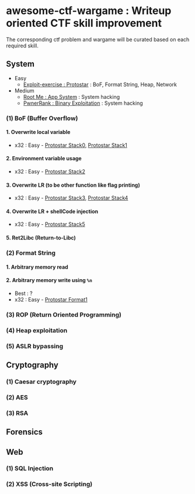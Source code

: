 # awesome-ctf-wargame : Writeup oriented CTF skill improvement

The corresponding ctf problem and wargame will be curated based on each required skill.

## System

- Easy
    - [Exploit-exercise : Protostar](https://exploit-exercises.com/protostar/) : BoF, Format String, Heap, Network 
- Medium
    - [Root Me : App System](https://www.root-me.org/en/Challenges/App-System/) : System hacking
    - [PwnerRank : Binary Exploitation](https://www.pwnerrank.com/categories/binary-exploitation/) : System hacking

### (1) BoF (Buffer Overflow)

#### 1. Overwrite local variable

- x32 : Easy - [Protostar Stack0](https://exploit-exercises.com/protostar/stack0/), [Protostar Stack1](https://exploit-exercises.com/protostar/stack1/)

#### 2. Environment variable usage

- x32 : Easy - [Protostar Stack2](https://exploit-exercises.com/protostar/stack2/)

#### 3. Overwrite LR (to be other function like flag printing)

- x32 : Easy - [Protostar Stack3](https://exploit-exercises.com/protostar/stack3/), [Protostar Stack4](https://exploit-exercises.com/protostar/stack4/)

#### 4. Overwrite LR + shellCode injection

- x32 : Easy - [Protostar Stack5](https://exploit-exercises.com/protostar/stack5/)

#### 5. Ret2Libc (Return-to-Libc)


### (2) Format String

#### 1. Arbitrary memory read

#### 2. Arbitrary memory write using `%n`

- Best : ?
- x32 : Easy - [Protostar Format1](https://exploit-exercises.com/protostar/format1/)


### (3) ROP (Return Oriented Programming)


### (4) Heap exploitation


### (5) ASLR bypassing



## Cryptography

### (1) Caesar cryptography

### (2) AES

### (3) RSA


## Forensics


## Web

### (1) SQL Injection

### (2) XSS (Cross-site Scripting)




